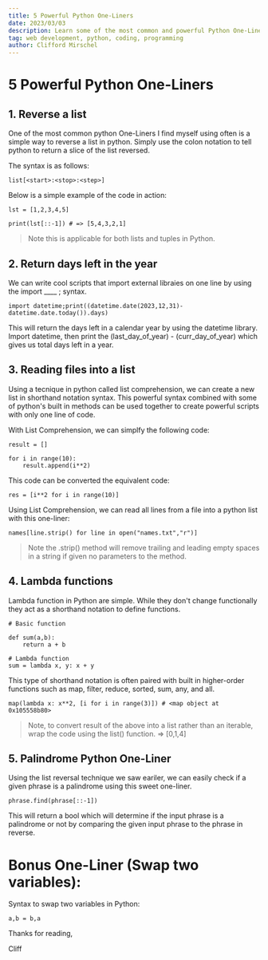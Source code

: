 ```yaml
---
title: 5 Powerful Python One-Liners 
date: 2023/03/03
description: Learn some of the most common and powerful Python One-Liners. 
tag: web development, python, coding, programming
author: Clifford Mirschel
---
```


# 5 Powerful Python One-Liners

##  1. Reverse a list

One of the most common python One-Liners I find myself using often is a simple way to reverse a list in python. Simply use the colon notation to tell python to return a slice of the list reversed.

The syntax is as follows:

```
list[<start>:<stop>:<step>]
```

Below is a simple example of the code in action:

```
lst = [1,2,3,4,5]

print(lst[::-1]) # => [5,4,3,2,1]
```

> Note this is applicable for both lists and tuples in Python. 

##  2. Return days left in the year

We can write cool scripts that import external libraies on one line by using the import ____ ; syntax.

```
import datetime;print((datetime.date(2023,12,31)-datetime.date.today()).days)
```

This will return the days left in a calendar year by using the datetime library. Import datetime, then print the (last_day_of_year) - (curr_day_of_year) which gives us total days left in a year.

##  3. Reading files into a list

Using a tecnique in python called list comprehension, we can create a new list in shorthand notation syntax. This powerful syntax combined with some of python's built in methods can be used together to create powerful scripts with only one line of code.

With List Comprehension, we can simplfy the following code:

```
result = []

for i in range(10):
    result.append(i**2)
```

This code can be converted the equivalent code:

```
res = [i**2 for i in range(10)]
```

Using List Comprehension, we can read all lines from a file into a python list with this one-liner:

```
names[line.strip() for line in open("names.txt","r")]
```

> Note the .strip() method will remove trailing and leading empty spaces in a string if given no parameters to the method.

## 4. Lambda functions

Lambda function in Python are simple. While they don't change functionally they act as a shorthand notation to define functions. 

```
# Basic function

def sum(a,b):
    return a + b

# Lambda function 
sum = lambda x, y: x + y
```

This type of shorthand notation is often paired with built in higher-order functions such as map, filter, reduce, sorted, sum, any, and all. 

```
map(lambda x: x**2, [i for i in range(3)]) # <map object at 0x105558b80>
```
> Note, to convert result of the above into a list rather than an iterable, wrap the code using the list() function. => [0,1,4]

## 5. Palindrome Python One-Liner

Using the list reversal technique we saw eariler, we can easily check if a given phrase is a palindrome using this sweet one-liner.

```
phrase.find(phrase[::-1])
```

This will return a bool which will determine if the input phrase is a palindrome or not by comparing the given input phrase to the phrase in reverse.

# Bonus One-Liner (Swap two variables):

Syntax to swap two variables in Python:

```
a,b = b,a 
```


Thanks for reading, 

Cliff





